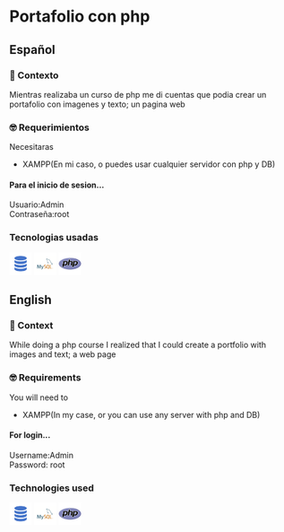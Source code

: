 # Portafolio con php
 ## Español
 ### 🧐 Contexto
 Mientras realizaba un curso de php me di cuentas que podia crear un portafolio con imagenes y texto; un pagina web 
 ### 🤓 Requerimientos
 Necesitaras
 <ul>
<li> XAMPP(En mi caso, o puedes usar cualquier servidor con php y DB) </li>
</ul>

#### Para el inicio de sesion...
Usuario:Admin <br>
Contraseña:root

### Tecnologias usadas
<code><img height="40" src="https://raw.githubusercontent.com/github/explore/80688e429a7d4ef2fca1e82350fe8e3517d3494d/topics/sql/sql.png"></code>
<code><img height="40" src="https://raw.githubusercontent.com/github/explore/80688e429a7d4ef2fca1e82350fe8e3517d3494d/topics/mysql/mysql.png"></code>
<code><img height="40" src="https://raw.githubusercontent.com/github/explore/80688e429a7d4ef2fca1e82350fe8e3517d3494d/topics/php/php.png"></code>

## English 

### 🧐 Context
While doing a php course I realized that I could create a portfolio with images and text; a web page
### 🤓 Requirements
You will need to
<ul>
<li> XAMPP(In my case, or you can use any server with php and DB) </li>
</ul>

#### For login...
Username:Admin <br>
Password: root

### Technologies used

<code><img height="40" src="https://raw.githubusercontent.com/github/explore/80688e429a7d4ef2fca1e82350fe8e3517d3494d/topics/sql/sql.png"></code>
<code><img height="40" src="https://raw.githubusercontent.com/github/explore/80688e429a7d4ef2fca1e82350fe8e3517d3494d/topics/mysql/mysql.png"></code>
<code><img height="40" src="https://raw.githubusercontent.com/github/explore/80688e429a7d4ef2fca1e82350fe8e3517d3494d/topics/php/php.png"></code>

